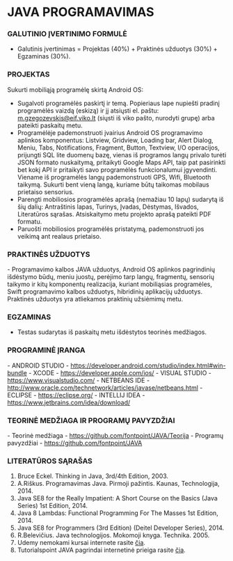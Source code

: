 # JAVA PROGRAMAVIMAS

<h3>GALUTINIO ĮVERTINIMO FORMULĖ</h3>
<ul>
<li>Galutinis įvertinimas = Projektas (40%) + Praktinės užduotys (30%) + Egzaminas (30%).</li>
</ul>

<h3>PROJEKTAS</h3>  

Sukurti mobiliąją programėlę skirtą Android OS:
- Sugalvoti programėlės paskirtį ir temą. Popieriaus lape nupiešti pradinį programėlės vaizdą (eskizą) ir jį atsiųsti el. paštu: m.gzegozevskis@eif.viko.lt (siųsti iš viko pašto, nurodyti grupę) arba pateikti paskaitų metu.
- Programėlėje pademonstruoti įvairius Android OS programavimo aplinkos komponentus: Listview, Gridview, Loading bar, Alert Dialog, Meniu, Tabs, Notifications, Fragment, Button, Textview, I/O operacijos, prijungti SQL lite duomenų bazę, vienas iš programos langų privalo turėti JSON formato nuskaitymą, pritaikyti Google Maps API, taip pat pasirinkti bet kokį API ir pritaikyti savo programėlės funkcionalumui įgyvendinti. Viename iš programėlės langų pademonstruoti GPS, Wifi, Bluetooth taikymą. Sukurti bent vieną langą, kuriame būtų taikomas mobilaus prietaiso sensorius. 
- Parengti mobiliosios programėlės aprašą (nemažiau 10 lapų) sudarytą iš šių dalių: Antraštinis lapas, Turinys, Įvadas, Dėstymas, Išvados, Literatūros sąrašas. Atsiskaitymo metu projekto aprašą pateikti PDF formatu.
- Paruošti mobiliosios programėlės pristatymą, pademonstruoti jos veikimą ant realaus prietaiso.  

<h3>PRAKTINĖS UŽDUOTYS</h3>
- Programavimo kalbos JAVA užduotys, Android OS aplinkos pagrindinių išdėstymo būdų, meniu juostų, perėjimo tarp langų, fragmentų, sensorių taikymo ir kitų komponentų realizacija, kuriant mobiliąsias programėles, Swift programavimo kalbos užduotys, hibridinių aplikacijų užduotys. Praktinės užduotys yra atliekamos praktinių užsiėmimų metu.

<h3>EGZAMINAS</h3>

- Testas sudarytas iš paskaitų metu išdėstytos teorinės medžiagos.   

<h3>PROGRAMINĖ ĮRANGA</h3>
- ANDROID STUDIO - <a href="https://developer.android.com/studio/index.html#win-bundle">https://developer.android.com/studio/index.html#win-bundle</a>
- XCODE - <a href="https://developer.apple.com/ios/">https://developer.apple.com/ios/</a>
- VISUAL STUDIO - <a href="https://www.visualstudio.com/">https://www.visualstudio.com/</a>
- NETBEANS IDE - <a href="http://www.oracle.com/technetwork/articles/javase/jdk-netbeans-jsp-142931.html">http://www.oracle.com/technetwork/articles/javase/netbeans.html</a> 
- ECLIPSE - <a href="https://eclipse.org/">https://eclipse.org/</a>
- INTELLIJ IDEA - <a href="https://www.jetbrains.com/idea/download/"> https://www.jetbrains.com/idea/download/</a> 


<h3>TEORINĖ MEDŽIAGA IR PROGRAMŲ PAVYZDŽIAI</h3>
- Teorinė medžiaga - <a href="https://github.com/fontpoint/JAVA/tree/master/PASKAIT%C5%B2%20MED%C5%BDIAGA">https://github.com/fontpoint/JAVA/Teorija</a>
- Programų pavyzdžiai - <a href="https://github.com/fontpoint/JAVA">https://github.com/fontpoint/JAVA</a>
<h3>LITERATŪROS SĄRAŠAS</h3>

1. Bruce Eckel. Thinking in Java, 3rd/4th Edition, 2003. 
2. A.Riškus. Programavimas Java. Pirmoji pažintis. Kaunas, Technologija, 2014. 
3. Java SE8 for the Really Impatient: A Short Course on the Basics (Java Series) 1st Edition, 2014. 
4. Java 8 Lambdas: Functional Programming For The Masses 1st Edition, 2014. 
5. Java SE8 for Programmers (3rd Edition) (Deitel Developer Series), 2014. 
6. R.Belevičius. Java technologijos. Mokomoji knyga. Technika. 2005. 
7. Udemy nemokami kursai internete rasite <a href="https://www.udemy.com/">čia</a>.
8. Tutorialspoint JAVA pagrindai internetinė prieiga rasite <a href="http://www.tutorialspoint.com/java/">čia</a>.
